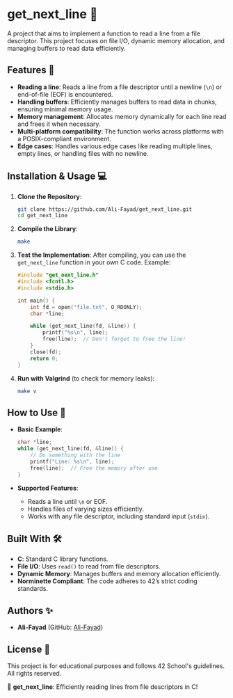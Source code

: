 # get_next_line 📄

A project that aims to implement a function to read a line from a file descriptor. This project focuses on file I/O, dynamic memory allocation, and managing buffers to read data efficiently.

## Features 🚀
- **Reading a line**: Reads a line from a file descriptor until a newline (`\n`) or end-of-file (EOF) is encountered.
- **Handling buffers**: Efficiently manages buffers to read data in chunks, ensuring minimal memory usage.
- **Memory management**: Allocates memory dynamically for each line read and frees it when necessary.
- **Multi-platform compatibility**: The function works across platforms with a POSIX-compliant environment.
- **Edge cases**: Handles various edge cases like reading multiple lines, empty lines, or handling files with no newline.

## Installation & Usage 💻

1. **Clone the Repository**:
    ```bash
    git clone https://github.com/Ali-Fayad/get_next_line.git
    cd get_next_line
    ```

2. **Compile the Library**:
    ```bash
    make
    ```

3. **Test the Implementation**:
    After compiling, you can use the `get_next_line` function in your own C code. Example:
    ```c
    #include "get_next_line.h"
    #include <fcntl.h>
    #include <stdio.h>

    int main() {
        int fd = open("file.txt", O_RDONLY);
        char *line;

        while (get_next_line(fd, &line)) {
            printf("%s\n", line);
            free(line);  // Don't forget to free the line!
        }
        close(fd);
        return 0;
    }
    ```

4. **Run with Valgrind** (to check for memory leaks):
    ```bash
    make v
    ```

## How to Use 📌

- **Basic Example**:
    ```c
    char *line;
    while (get_next_line(fd, &line)) {
        // Do something with the line
        printf("Line: %s\n", line);
        free(line);  // Free the memory after use
    }
    ```

- **Supported Features**:
    - Reads a line until `\n` or EOF.
    - Handles files of varying sizes efficiently.
    - Works with any file descriptor, including standard input (`stdin`).

## Built With 🛠️
- **C**: Standard C library functions.
- **File I/O**: Uses `read()` to read from file descriptors.
- **Dynamic Memory**: Manages buffers and memory allocation efficiently.
- **Norminette Compliant**: The code adheres to 42’s strict coding standards.

## Authors ✨
- **Ali-Fayad** (GitHub: [Ali-Fayad](https://github.com/Ali-Fayad))

## License 📜
This project is for educational purposes and follows 42 School's guidelines. All rights reserved.

🚀 **get_next_line**: Efficiently reading lines from file descriptors in C!
